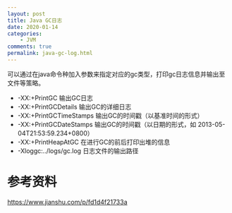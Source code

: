 ```yaml
---
layout: post
title: Java GC日志
date: 2020-01-14
categories:
    - JVM
comments: true
permalink: java-gc-log.html
---
```




可以通过在java命令种加入参数来指定对应的gc类型，打印gc日志信息并输出至文件等策略。

- -XX:+PrintGC 输出GC日志
- -XX:+PrintGCDetails 输出GC的详细日志
- -XX:+PrintGCTimeStamps 输出GC的时间戳（以基准时间的形式）
- -XX:+PrintGCDateStamps 输出GC的时间戳（以日期的形式，如 2013-05-04T21:53:59.234+0800）
- -XX:+PrintHeapAtGC 在进行GC的前后打印出堆的信息
- -Xloggc:../logs/gc.log 日志文件的输出路径



# 参考资料

https://www.jianshu.com/p/fd1d4f21733a